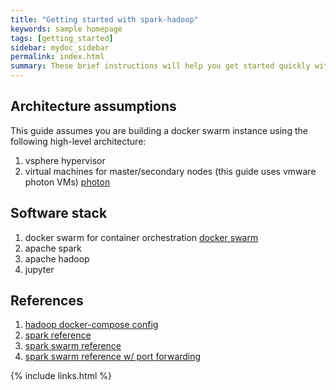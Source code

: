 ```yaml
---
title: "Getting started with spark-hadoop"
keywords: sample homepage
tags: [getting_started]
sidebar: mydoc_sidebar
permalink: index.html
summary: These brief instructions will help you get started quickly with building a docker swarm spark-hadoop stack for big data machine learning
---
```


## Architecture assumptions

This guide assumes you are building a docker swarm instance using the following high-level architecture:
1. vsphere hypervisor
2. virtual machines for master/secondary nodes (this guide uses vmware photon VMs) [photon](https://vmware.github.io/photon/)


## Software stack
1. docker swarm for container orchestration [docker swarm](https://docs.docker.com/engine/swarm/)
2. apache spark
3. apache hadoop
4. jupyter

## References
1. [hadoop docker-compose config](https://github.com/big-data-europe/docker-hadoop)
2. [spark reference](https://github.com/databricks/Spark-The-Definitive-Guide)
3. [spark swarm reference](https://towardsdatascience.com/a-journey-into-big-data-with-apache-spark-part-1-5dfcc2bccdd2)
4. [spark swarm reference w/ port forwarding](https://blog.newnius.com/setup-distributed-hadoop-cluster-with-docker-step-by-step.html)

{% include links.html %}

